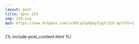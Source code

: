 ```yaml
---
layout: post
title: Opus 229
img: 229.svg
mp3: https://www.dropbox.com/s/dblsp7p9gepfyq7/229.mp3?dl=1
---
```


{% include post_content.html %}
